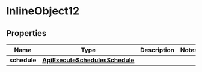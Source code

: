 

# InlineObject12

## Properties

Name | Type | Description | Notes
------------ | ------------- | ------------- | -------------
**schedule** | [**ApiExecuteSchedulesSchedule**](ApiExecuteSchedulesSchedule.md) |  | 




